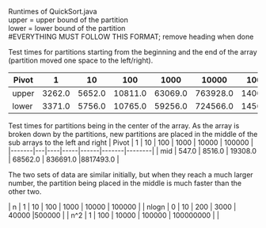 Runtimes of QuickSort.java
<br>
upper = upper bound of the partition
<br>
lower = lower bound of the partition
<br>
#EVERYTHING MUST FOLLOW THIS FORMAT; remove heading when done

Test times for partitions starting from the beginning and the end of the array (partition moved one space to the left/right).

| Pivot | 1 | 10 | 100 | 1000 | 10000 | 100000 |
|-------|---|----|-----|------|-------|--------|
| upper | 3262.0 | 5652.0 | 10811.0 | 63069.0 | 763928.0 |14000340 |
| lower | 3371.0 | 5756.0 | 10765.0 | 59256.0 | 724566.0 |14565032 | 


Test times for partitions being in the center of the array. As the array is broken down by the partitions, new partitions are placed in the middle of the sub arrays to the left and right
| Pivot | 1 | 10 | 100 | 1000 | 10000 | 100000 |
|-------|---|----|-----|------|-------|--------|
| mid   | 547.0 | 8516.0 | 19308.0 | 68562.0 | 836691.0 |8817493.0 | 

The two sets of data are similar initially, but when they reach a much larger number, the partition being placed in the middle is much faster than the other two. 

| n | 1 | 10 | 100 | 1000 | 10000 | 100000 |
| nlogn | 0 | 10 | 200 | 3000 | 40000 |500000 |
| n^2 | 1 | 100 | 10000 | 100000 | 100000000 | | 
